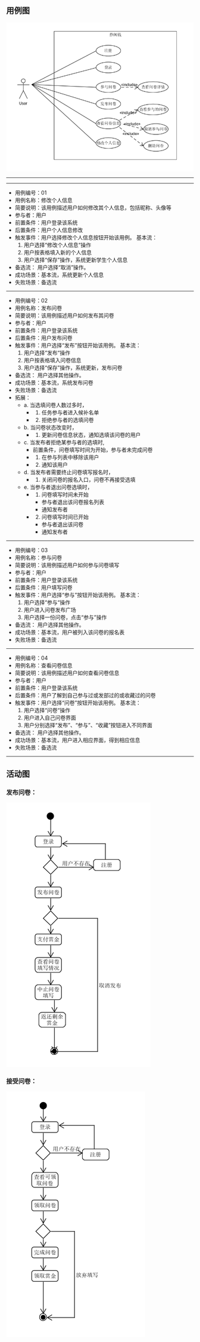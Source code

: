 
## 用例图

![avatar](../src/pictures/money_uml.png)  

---
---
 - 用例编号：01    
 - 用例名称：修改个人信息   
 - 简要说明：该用例描述用户如何修改其个人信息，包括昵称、头像等   
 - 参与者：用户  
 - 前置条件：用户登录该系统  
 - 后置条件：用户个人信息修改  
 - 触发事件：用户选择修改个人信息按钮开始该用例。 基本流：  
   1.	用户选择“修改个人信息“操作  
   2.	用户按表格填入新的个人信息  
   3.	用户选择“保存”操作，系统更新学生个人信息   
 - 备选流： 用户选择“取消”操作。  
 - 成功场景：基本流，系统更新个人信息  
 - 失败场景：备选流  
   
---
 - 用例编号：02   
 - 用例名称：发布问卷 
 - 简要说明：该用例描述用户如何发布其问卷
 - 参与者：用户
 - 前置条件：用户登录该系统
 - 后置条件：用户发布问卷
 - 触发事件：用户选择“发布”按钮开始该用例。 基本流：
   1.	用户选择“发布“操作
   2.	用户按表格填入问卷信息
   3.	用户选择“保存”操作，系统更新，发布问卷
 - 备选流： 用户选择其他操作。
 - 成功场景：基本流，系统发布问卷
 - 失败场景：备选流
 - 拓展：
     - a. 当选填问卷人数过多时，
         - 1. 任务参与者进入候补名单
         - 2. 拒绝参与者的选填问卷
     - b. 当问卷状态改变时，
         - 1. 更新问卷信息状态，通知选填该问卷的用户
     - c. 当发布者拒绝某参与者的选填时,
         - 前置条件，问卷填写时间为开始，参与者未完成问卷
         - 1. 在参与列表中移除该用户
         - 2. 通知该用户
     - d. 当发布者需要终止问卷填写报名时，
         - 1. 关闭问卷的报名入口，问卷不再接受选填
     - e. 当参与者退出问卷选填时，
         - 1. 问卷填写时间未开始
             - 参与者退出该问卷报名列表
             - 通知发布者
         - 2. 问卷填写时间已开始
             - 参与者退出该问卷
             - 通知发布者
                      
---
 - 用例编号：03   
 - 用例名称：参与问卷 
 - 简要说明：该用例描述用户如何参与问卷填写
 - 参与者：用户
 - 前置条件：用户登录该系统
 - 后置条件：用户填写问卷
 - 触发事件：用户选择“参与”按钮开始该用例。 基本流：
   1.	用户选择“参与“操作
   2.	用户进入问卷发布广场
   3.	用户选择一份问卷，点击“参与”操作
 - 备选流： 用户选择其他操作。
 - 成功场景：基本流，用户被列入该问卷的报名表
 - 失败场景：备选流
 
---
 - 用例编号：04   
 - 用例名称：查看问卷信息 
 - 简要说明：该用例描述用户如何查看问卷信息
 - 参与者：用户
 - 前置条件：用户登录该系统
 - 后置条件：用户了解到自己参与过或发部过的或收藏过的问卷
 - 触发事件：用户选择“问卷”按钮开始该用例。 基本流：
   1.	用户选择“问卷“操作
   2.	用户进入自己问卷界面
   3.	用户分别选择“发布”、“参与”、“收藏”按钮进入不同界面
 - 备选流： 用户选择其他操作。
 - 成功场景：基本流，用户进入相应界面，得到相应信息
 - 失败场景：备选流
 
---

## 活动图

### 发布问卷：  

![avatar](../src/pictures/money_activity_post.png)

### 接受问卷：

![avatar](../src/pictures/money_activity_recieve.png)


